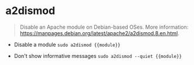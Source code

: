 # a2dismod
> Disable an Apache module on Debian-based OSes.
> More information: <https://manpages.debian.org/latest/apache2/a2dismod.8.en.html>.

- Disable a module
`sudo a2dismod {{module}}`

- Don't show informative messages
`sudo a2dismod --quiet {{module}}`
